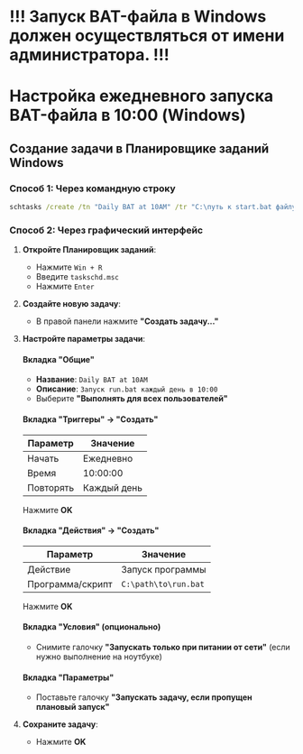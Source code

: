 # !!! Запуск BAT-файла в Windows должен осуществляться от имени администратора. !!!

# Настройка ежедневного запуска BAT-файла в 10:00 (Windows)

## Создание задачи в Планировщике заданий Windows

### Способ 1: Через командную строку

```cmd
schtasks /create /tn "Daily BAT at 10AM" /tr "C:\путь к start.bat файлу" /sc daily /st 10:00
```

### Способ 2: Через графический интерфейс

1. **Откройте Планировщик заданий**:

   - Нажмите `Win + R`
   - Введите `taskschd.msc`
   - Нажмите `Enter`

2. **Создайте новую задачу**:

   - В правой панели нажмите **"Создать задачу..."**

3. **Настройте параметры задачи**:

   #### Вкладка "Общие"

   - **Название**: `Daily BAT at 10AM`
   - **Описание**: `Запуск run.bat каждый день в 10:00`
   - Выберите **"Выполнять для всех пользователей"**

   #### Вкладка "Триггеры" → "Создать"

   | Параметр  | Значение    |
   | --------- | ----------- |
   | Начать    | Ежедневно   |
   | Время     | 10:00:00    |
   | Повторять | Каждый день |

   Нажмите **OK**

   #### Вкладка "Действия" → "Создать"

   | Параметр         | Значение             |
   | ---------------- | -------------------- |
   | Действие         | Запуск программы     |
   | Программа/скрипт | `C:\path\to\run.bat` |

   Нажмите **OK**

   #### Вкладка "Условия" (опционально)

   - Снимите галочку **"Запускать только при питании от сети"** (если нужно выполнение на ноутбуке)

   #### Вкладка "Параметры"

   - Поставьте галочку **"Запускать задачу, если пропущен плановый запуск"**

4. **Сохраните задачу**:
   - Нажмите **OK**
